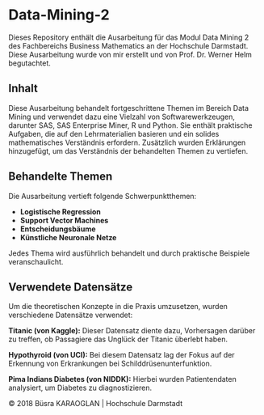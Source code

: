 # Data-Mining-2

Dieses Repository enthält die Ausarbeitung für das Modul Data Mining 2 des Fachbereichs Business Mathematics an der Hochschule Darmstadt. Diese Ausarbeitung wurde von mir erstellt und von Prof. Dr. Werner Helm begutachtet.


## Inhalt

Diese Ausarbeitung behandelt fortgeschrittene Themen im Bereich Data Mining und verwendet dazu eine Vielzahl von Softwarewerkzeugen, darunter SAS, SAS Enterprise Miner, R und Python. Sie enthält praktische Aufgaben, die auf den Lehrmaterialien basieren und ein solides mathematisches Verständnis erfordern. Zusätzlich wurden Erklärungen hinzugefügt, um das Verständnis der behandelten Themen zu vertiefen.


## Behandelte Themen

Die Ausarbeitung vertieft folgende Schwerpunktthemen:

- **Logistische Regression**
- **Support Vector Machines**
- **Entscheidungsbäume**
- **Künstliche Neuronale Netze**

Jedes Thema wird ausführlich behandelt und durch praktische Beispiele veranschaulicht.


## Verwendete Datensätze

Um die theoretischen Konzepte in die Praxis umzusetzen, wurden verschiedene Datensätze verwendet:

**Titanic (von Kaggle):** Dieser Datensatz diente dazu, Vorhersagen darüber zu treffen, ob Passagiere das Unglück der Titanic überlebt haben.

**Hypothyroid (von UCI):** Bei diesem Datensatz lag der Fokus auf der Erkennung von Erkrankungen bei Schilddrüsenunterfunktion.

**Pima Indians Diabetes (von NIDDK):** Hierbei wurden Patientendaten analysiert, um Diabetes zu diagnostizieren.


© 2018 Büsra KARAOGLAN | Hochschule Darmstadt
